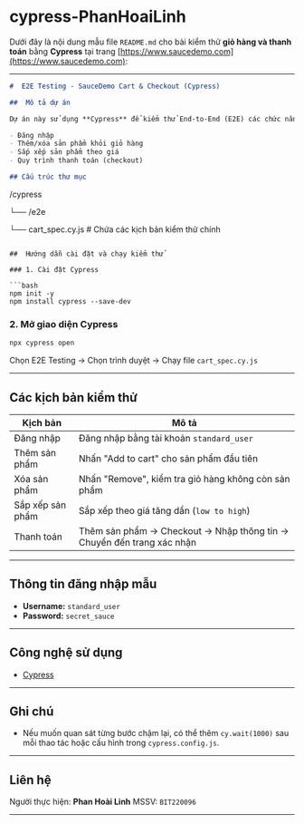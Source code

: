 # cypress-PhanHoaiLinh
Dưới đây là nội dung mẫu file `README.md` cho bài kiểm thử **giỏ hàng và thanh toán** bằng **Cypress** tại trang [https://www.saucedemo.com](https://www.saucedemo.com):

---

```markdown
#  E2E Testing - SauceDemo Cart & Checkout (Cypress)

##  Mô tả dự án

Dự án này sử dụng **Cypress** để kiểm thử End-to-End (E2E) các chức năng chính trên trang [SauceDemo](https://www.saucedemo.com), bao gồm:

- Đăng nhập
- Thêm/xóa sản phẩm khỏi giỏ hàng
- Sắp xếp sản phẩm theo giá
- Quy trình thanh toán (checkout)

## Cấu trúc thư mục

```

/cypress

└── /e2e

└── cart\_spec.cy.js   # Chứa các kịch bản kiểm thử chính

````

##  Hướng dẫn cài đặt và chạy kiểm thử

### 1. Cài đặt Cypress

```bash
npm init -y
npm install cypress --save-dev
````

### 2. Mở giao diện Cypress

```bash
npx cypress open
```

Chọn E2E Testing → Chọn trình duyệt → Chạy file `cart_spec.cy.js`

---

##  Các kịch bản kiểm thử

| Kịch bản         | Mô tả                                                                 |
| ---------------- | --------------------------------------------------------------------- |
| Đăng nhập        | Đăng nhập bằng tài khoản `standard_user`                              |
| Thêm sản phẩm    | Nhấn "Add to cart" cho sản phẩm đầu tiên                              |
| Xóa sản phẩm     | Nhấn "Remove", kiểm tra giỏ hàng không còn sản phẩm                   |
| Sắp xếp sản phẩm | Sắp xếp theo giá tăng dần (`low to high`)                             |
| Thanh toán       | Thêm sản phẩm → Checkout → Nhập thông tin → Chuyển đến trang xác nhận |

---

## Thông tin đăng nhập mẫu

* **Username:** `standard_user`
* **Password:** `secret_sauce`

---

##  Công nghệ sử dụng

* [Cypress](https://www.cypress.io/)
---

##  Ghi chú

* Nếu muốn quan sát từng bước chậm lại, có thể thêm `cy.wait(1000)` sau mỗi thao tác hoặc cấu hình trong `cypress.config.js`.

---

##  Liên hệ

Người thực hiện: **Phan Hoài Linh**
MSSV: `BIT220096`

---

```


